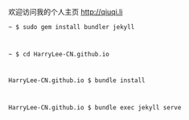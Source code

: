 欢迎访问我的个人主页 http://qiuqi.li


<code>~ $ sudo gem install bundler jekyll

~ $ cd HarryLee-CN.github.io

HarryLee-CN.github.io $ bundle install

HarryLee-CN.github.io $ bundle exec jekyll serve</code>